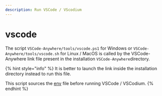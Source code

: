 ```yaml
---
description: Run VSCode / VScodium
---
```


# vscode

The script `VSCode-Anywhere/tools/vscode.ps1` for Windows or `VSCode-Anywhere/tools/vscode.sh` for Linux / MacOS is called by the VSCode-Anywhere link file present in the installation `VSCode-Anywhere`directory.

{% hint style="info" %}
It is better to launch the link inside the installation directory instead to run this file.

This script sources the [env](env.md) file before running VSCode / VSCodium.
{% endhint %}



